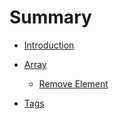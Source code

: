 # Summary

- [Introduction](README.md)
- [Array](Array/README.md)
    - [Remove Element](Array/Remove_Element.md)

- [Tags](tags.md)